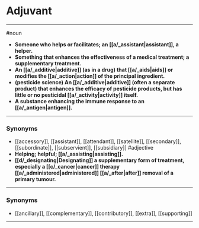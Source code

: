 # Adjuvant
---
#noun
- **Someone who helps or facilitates; an [[a/_assistant|assistant]], a helper.**
- **Something that enhances the effectiveness of a medical treatment; a supplementary treatment.**
- **An [[a/_additive|additive]] (as in a drug) that [[a/_aids|aids]] or modifies the [[a/_action|action]] of the principal ingredient.**
- **(pesticide science) An [[a/_additive|additive]] (often a separate product) that enhances the efficacy of pesticide products, but has little or no pesticidal [[a/_activity|activity]] itself.**
- **A substance enhancing the immune response to an [[a/_antigen|antigen]].**
---
### Synonyms
- [[accessory]], [[assistant]], [[attendant]], [[satellite]], [[secondary]], [[subordinate]], [[subservient]], [[subsidiary]]
#adjective
- **Helping; helpful; [[a/_assisting|assisting]].**
- **[[d/_designating|Designating]] a supplementary form of treatment, especially a [[c/_cancer|cancer]] therapy [[a/_administered|administered]] [[a/_after|after]] removal of a primary tumour.**
---
### Synonyms
- [[ancillary]], [[complementary]], [[contributory]], [[extra]], [[supporting]]
---

